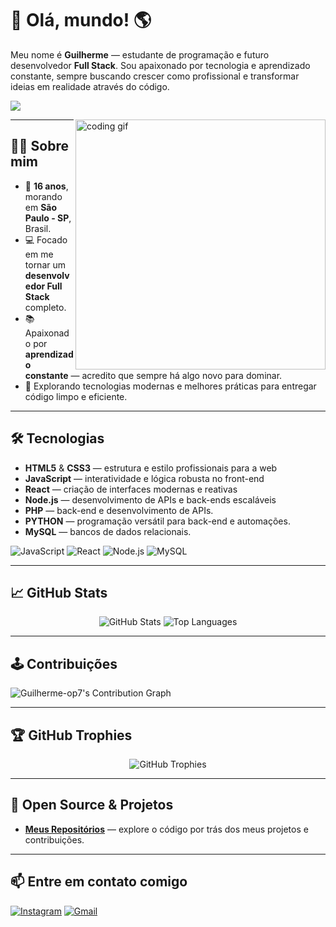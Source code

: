# 👋 Olá, mundo! 🌎

Meu nome é **Guilherme** — estudante de programação e futuro desenvolvedor **Full Stack**. Sou apaixonado por tecnologia e aprendizado constante, sempre buscando crescer como profissional e transformar ideias em realidade através do código.

[![](https://visitcount.itsvg.in/api?id=Guilherme-op7&icon=0&color=11)](https://visitcount.itsvg.in)

<img align="right" width="400" src="https://i2.wp.com/allhtaccess.info/wp-content/uploads/2018/03/programming.gif?fit=1281%2C716&ssl=1" alt="coding gif" />

---

## 👨‍💻 Sobre mim

- 🎂 **16 anos**, morando em **São Paulo - SP**, Brasil.
- 💻 Focado em me tornar um **desenvolvedor Full Stack** completo.
- 📚 Apaixonado por **aprendizado constante** — acredito que sempre há algo novo para dominar.
- 🌱 Explorando tecnologias modernas e melhores práticas para entregar código limpo e eficiente.

---

## 🛠️ Tecnologias

- **HTML5** & **CSS3** — estrutura e estilo profissionais para a web
- **JavaScript** — interatividade e lógica robusta no front-end
- **React** — criação de interfaces modernas e reativas
- **Node.js** — desenvolvimento de APIs e back-ends escaláveis
- **PHP** — back-end e desenvolvimento de APIs.
- **PYTHON** —  programação versátil para back-end e automações.
- **MySQL** — bancos de dados relacionais.

![JavaScript](https://img.shields.io/badge/JavaScript-F7DF1E?style=for-the-badge&logo=javascript&logoColor=black)
![React](https://img.shields.io/badge/React-20232A?style=for-the-badge&logo=react&logoColor=61DAFB)
![Node.js](https://img.shields.io/badge/Node.js-339933?style=for-the-badge&logo=node.js&logoColor=white)
![MySQL](https://img.shields.io/badge/MySQL-4479A1?style=for-the-badge&logo=mysql&logoColor=white)

---

## 📈 GitHub Stats

<div align="center">
  <img src="https://github-readme-stats.vercel.app/api?username=Guilherme-op7&show_icons=true&theme=tokyonight&include_all_commits=true&count_private=true&hide_border=true&border_radius=10" alt="GitHub Stats" />
  <img src="https://github-readme-stats.vercel.app/api/top-langs/?username=Guilherme-op7&layout=compact&theme=tokyonight&hide_border=true&border_radius=10" alt="Top Languages" />
</div>

---

## 🕹️ Contribuições

<picture>
  <source media="(prefers-color-scheme: dark)" srcset="https://ghchart.rshah.org/39ff14/Guilherme-op7">
  <source media="(prefers-color-scheme: light)" srcset="https://ghchart.rshah.org/0db7ed/Guilherme-op7">
  <img alt="Guilherme-op7's Contribution Graph" src="https://ghchart.rshah.org/Guilherme-op7">
</picture>


---

## 🏆 GitHub Trophies

<div align="center">
  <img src="https://github-profile-trophy.vercel.app/?username=Guilherme-op7&theme=darkhub&no-bg=true&margin-w=15&margin-h=15" alt="GitHub Trophies" />
</div>

---

## 🌟 Open Source & Projetos

- **[Meus Repositórios](https://github.com/Guilherme-op7?tab=repositories)** — explore o código por trás dos meus projetos e contribuições.

---

## 📫 Entre em contato comigo

[![Instagram](https://img.shields.io/badge/-Instagram-%23E4405F?style=for-the-badge&logo=instagram&logoColor=white)](https://www.instagram.com/guilhermee.p10/)
[![Gmail](https://img.shields.io/badge/Gmail-D14836?style=for-the-badge&logo=gmail&logoColor=white)](mailto:netoguilherme989@gmail.com)

